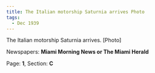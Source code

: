 ```yaml
---  
title: The Italian motorship Saturnia arrives Photo  
tags:  
  - Dec 1939  
---  
```

  
The Italian motorship Saturnia arrives. [Photo]  
  
Newspapers: **Miami Morning News or The Miami Herald**  
  
Page: **1**, Section: **C** 
